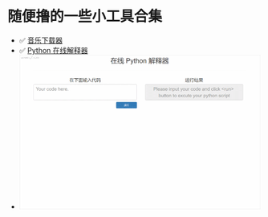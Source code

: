 # 随便撸的一些小工具合集
-  :white_check_mark: [音乐下载器](https://github.com/MorsoLi/Tools/blob/master/WYMusic.py)
-  :white_check_mark: [Python 在线解释器](https://github.com/MorsoLi/Tools/tree/master/online_intepreter)
  - ![示图](https://github.com/MorsoLi/Tools/blob/master/online_intepreter/online_intepreter.gif)
